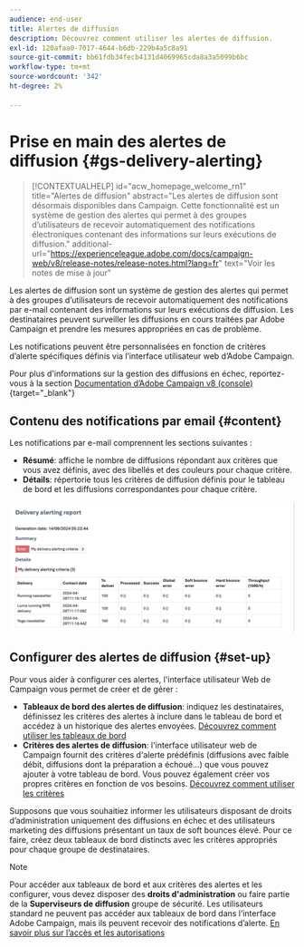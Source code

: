 ```yaml
---
audience: end-user
title: Alertes de diffusion
description: Découvrez comment utiliser les alertes de diffusion.
exl-id: 120afaa0-7017-4644-b6db-229b4a5c8a91
source-git-commit: bb61fdb34fecb4131d4069965cda8a3a5099b6bc
workflow-type: tm+mt
source-wordcount: '342'
ht-degree: 2%

---
```


# Prise en main des alertes de diffusion {#gs-delivery-alerting}


>[!CONTEXTUALHELP]
>id="acw_homepage_welcome_rn1"
>title="Alertes de diffusion"
>abstract="Les alertes de diffusion sont désormais disponibles dans Campaign. Cette fonctionnalité est un système de gestion des alertes qui permet à des groupes d’utilisateurs de recevoir automatiquement des notifications électroniques contenant des informations sur leurs exécutions de diffusion."
>additional-url="https://experienceleague.adobe.com/docs/campaign-web/v8/release-notes/release-notes.html?lang=fr" text="Voir les notes de mise à jour"

Les alertes de diffusion sont un système de gestion des alertes qui permet à des groupes d’utilisateurs de recevoir automatiquement des notifications par e-mail contenant des informations sur leurs exécutions de diffusion. Les destinataires peuvent surveiller les diffusions en cours traitées par Adobe Campaign et prendre les mesures appropriées en cas de problème.

Les notifications peuvent être personnalisées en fonction de critères d’alerte spécifiques définis via l’interface utilisateur web d’Adobe Campaign.

Pour plus d&#39;informations sur la gestion des diffusions en échec, reportez-vous à la section [Documentation d’Adobe Campaign v8 (console)](https://experienceleague.adobe.com/en/docs/campaign/campaign-v8/send/failures/delivery-failures#send){target="_blank"}

## Contenu des notifications par email {#content}

Les notifications par e-mail comprennent les sections suivantes :

* **Résumé**: affiche le nombre de diffusions répondant aux critères que vous avez définis, avec des libellés et des couleurs pour chaque critère.
* **Détails**: répertorie tous les critères de diffusion définis pour le tableau de bord et les diffusions correspondantes pour chaque critère.

![](assets/alerting-email.png)

## Configurer des alertes de diffusion {#set-up}

Pour vous aider à configurer ces alertes, l&#39;interface utilisateur Web de Campaign vous permet de créer et de gérer :

* **Tableaux de bord des alertes de diffusion**: indiquez les destinataires, définissez les critères des alertes à inclure dans le tableau de bord et accédez à un historique des alertes envoyées. [Découvrez comment utiliser les tableaux de bord](../msg/delivery-alerting-dashboards.md)
* **Critères des alertes de diffusion**: l&#39;interface utilisateur web de Campaign fournit des critères d&#39;alerte prédéfinis (diffusions avec faible débit, diffusions dont la préparation a échoué...) que vous pouvez ajouter à votre tableau de bord. Vous pouvez également créer vos propres critères en fonction de vos besoins. [Découvrez comment utiliser les critères](../msg/delivery-alerting-criteria.md)

Supposons que vous souhaitiez informer les utilisateurs disposant de droits d’administration uniquement des diffusions en échec et des utilisateurs marketing des diffusions présentant un taux de soft bounces élevé. Pour ce faire, créez deux tableaux de bord distincts avec les critères appropriés pour chaque groupe de destinataires.

>[!NOTE]
>
>Pour accéder aux tableaux de bord et aux critères des alertes et les configurer, vous devez disposer des **droits d&#39;administration** ou faire partie de la **Superviseurs de diffusion** groupe de sécurité. Les utilisateurs standard ne peuvent pas accéder aux tableaux de bord dans l’interface Adobe Campaign, mais ils peuvent recevoir des notifications d’alerte. [En savoir plus sur l’accès et les autorisations](../get-started/permissions.md)
